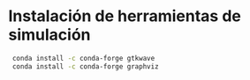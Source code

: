 # Instalación de herramientas de simulación

```bash
 conda install -c conda-forge gtkwave 
 conda install -c conda-forge graphviz
```
